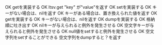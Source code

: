 OK getを実装する
OK   ltsv.get "key" が"value"を返す
OK setを実装する
OK   キーがない場合は、nilを返す
OK  キーがある場合は、置き換えられた値を返す
OK getを実装する
OK  キーがない場合は、nilを返す
OK dumpを実装する
OK  格納順に吐き出す
OK nilキーが与えられると例外を発生させる
OK 空文字キーが与えられると例外を発生させる
OK null値をsetすると例外を発生させる
OK 空文字列をsetすることができる
空文字列をdumpすると？を返す
